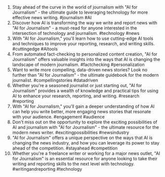 1. Stay ahead of the curve in the world of journalism with "AI for Journalism" - the ultimate guide to leveraging technology for more effective news writing. #journalism #AI
2. Discover how AI is transforming the way we write and report news with "AI for Journalism" - a must-read for anyone interested in the intersection of technology and journalism. #technology #news
3. With "AI for Journalism," you'll learn how to use cutting-edge AI tools and techniques to improve your reporting, research, and writing skills. #cuttingedge #AItools
4. From automated fact-checking to personalized content creation, "AI for Journalism" offers valuable insights into the ways that AI is changing the landscape of modern journalism. #factchecking #personalization
5. Want to write more compelling, data-driven news stories? Look no further than "AI for Journalism" - the ultimate guidebook for the modern journalist. #compellingstories #datadriven
6. Whether you're a seasoned journalist or just starting out, "AI for Journalism" provides a wealth of knowledge and practical tips for using AI to enhance your research, reporting, and writing. #research #reporting
7. With "AI for Journalism," you'll gain a deeper understanding of how AI can help you write better, more engaging news stories that resonate with your audience. #engagement #audience
8. Don't miss out on the opportunity to explore the exciting possibilities of AI and journalism with "AI for Journalism" - the ultimate resource for the modern news writer. #excitingpossibilities #newsindustry
9. "AI for Journalism" offers a unique perspective on the ways that AI is changing the news industry, and how you can leverage its power to stay ahead of the competition. #stayahead #competition
10. Whether you're a freelance writer or working for a major news outlet, "AI for Journalism" is an essential resource for anyone looking to take their writing and reporting skills to the next level with technology. #writingandreporting #technology

